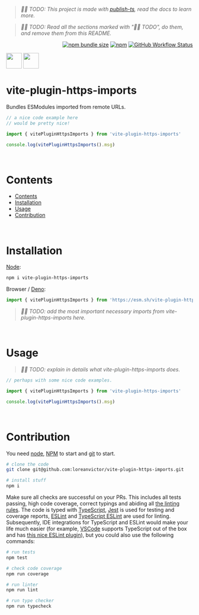 > _👷🏽 TODO: This project is made with [publish-ts](https://github.com/trcps/publish-ts), read the docs to learn more._

> _👷🏽 TODO: Read all the sections marked with "👷🏽 TODO", do them, and remove them from this README._

<div align="right">

[![npm bundle size](https://img.shields.io/bundlephobia/minzip/vite-plugin-https-imports@latest?color=black&label=&style=flat-square)](https://bundlephobia.com/package/vite-plugin-https-imports@latest)
[![npm](https://img.shields.io/npm/v/vite-plugin-https-imports?color=black&label=&style=flat-square)](https://www.npmjs.com/package/vite-plugin-https-imports)
[![GitHub Workflow Status](https://img.shields.io/github/actions/workflow/status/loreanvictor/vite-plugin-https-imports/coverage.yml?label=&style=flat-square)](https://github.com/loreanvictor/vite-plugin-https-imports/actions/workflows/coverage.yml)

</div>

<img src="./logo-dark.svg#gh-dark-mode-only" height="42px"/>
<img src="./logo-light.svg#gh-light-mode-only" height="42px"/>

# vite-plugin-https-imports

Bundles ESModules imported from remote URLs.

```js
// a nice code example here
// would be pretty nice!

import { vitePluginHttpsImports } from 'vite-plugin-https-imports'

console.log(vitePluginHttpsImports().msg)
```

<br>

# Contents

- [Contents](#contents)
- [Installation](#installation)
- [Usage](#usage)
- [Contribution](#contribution)

<br>

# Installation

[Node](https://nodejs.org/en/):

```bash
npm i vite-plugin-https-imports
```

Browser / [Deno](https://deno.land):

```js
import { vitePluginHttpsImports } from 'https://esm.sh/vite-plugin-https-imports'
```
> _👷🏽 TODO: add the most important necessary imports from vite-plugin-https-imports here._

<br>

# Usage

> _👷🏽 TODO: explain in details what vite-plugin-https-imports does._

```js
// perhaps with some nice code examples.

import { vitePluginHttpsImports } from 'vite-plugin-https-imports'

console.log(vitePluginHttpsImports().msg)
```

<br>

# Contribution

You need [node](https://nodejs.org/en/), [NPM](https://www.npmjs.com) to start and [git](https://git-scm.com) to start.

```bash
# clone the code
git clone git@github.com:loreanvictor/vite-plugin-https-imports.git
```
```bash
# install stuff
npm i
```

Make sure all checks are successful on your PRs. This includes all tests passing, high code coverage, correct typings and abiding all [the linting rules](https://github.com/loreanvictor/vite-plugin-https-imports/blob/main/.eslintrc). The code is typed with [TypeScript](https://www.typescriptlang.org), [Jest](https://jestjs.io) is used for testing and coverage reports, [ESLint](https://eslint.org) and [TypeScript ESLint](https://typescript-eslint.io) are used for linting. Subsequently, IDE integrations for TypeScript and ESLint would make your life much easier (for example, [VSCode](https://code.visualstudio.com) supports TypeScript out of the box and has [this nice ESLint plugin](https://marketplace.visualstudio.com/items?itemName=dbaeumer.vscode-eslint)), but you could also use the following commands:

```bash
# run tests
npm test
```
```bash
# check code coverage
npm run coverage
```
```bash
# run linter
npm run lint
```
```bash
# run type checker
npm run typecheck
```
